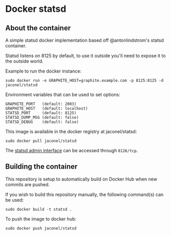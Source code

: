 # Docker statsd

## About the container
A simple statsd docker implementation based off @antonlindstrom's statsd container.

Statsd listens on 8125 by default, to use it outside you'll need to expose it
to the outside world.

Example to run the docker instance:

    sudo docker run -e GRAPHITE_HOST=graphite.example.com -p 8125:8125 -d jaconel/statsd

Environment variables that can be used to set options:

    GRAPHITE_PORT   (default: 2003)
    GRAPHITE_HOST   (default: localhost)
    STATSD_PORT     (default: 8125)
    STATSD_DUMP_MSG (default: false)
    STATSD_DEBUG    (default: false)

This image is available in the docker registry at jaconel/statsd:

    sudo docker pull jaconel/statsd

The [statsd admin interface](https://github.com/etsy/statsd/blob/master/docs/admin_interface.md)
can be accessed through `8126/tcp`.

## Building the container

This repository is setup to automatically build on Docker Hub when new commits are pushed. 

If you wish to build this repository manually, the following command(s) can be used:

```sudo docker build -t statsd . ```

To push the image to docker hub:

```sudo docker push jaconel/statsd```
